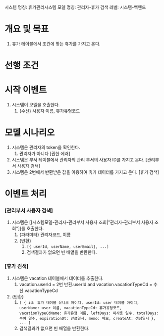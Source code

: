 시스템 명칭: 휴가관리시스템
모델 명칭: 관리자-휴가 검색
레벨: 시스템-백엔드

# 개요 및 목표
1. 휴가 테이블에서 조건에 맞는 휴가를 가지고 온다.

# 선행 조건


# 시작 이벤트
1. 시스템이 모델을 호출한다.
	1. {수신} 사용자 이름, 휴가유형코드

# 모델 시나리오
1. 시스템은 관리자의 token을 확인한다. 
	1. 관리자가 아니다 [권한 에러]
2. 시스템은 부서 테이블에서 관리자의 관리 부서의 사용자 ID를 가지고 온다. [관리부서 사용자 검색]
3. 시스템은 2번에서 반환받은 값을 이용하여 휴가 데이터를 가지고 온다. [휴가 검색]

# 이벤트 처리
### [관리부서 사용자 검색]
1. 시스템은 [[시스템모델-관리자-관리부서 사용자 조회|"관리자-관리부서 사용자 조회"]]를 호출한다.
	1. {파라미터} 관리자코드, 이름
	2. {반환}
		1. ```[{ userId, userName, userEmail}, ...]```
		2. 검색결과가 없으면 빈 배열을 반환한다.

### [휴가 검색]
1. 시스템은 vacation 테이블에서 데이터를 추출한다.
	1. vacation.userId = 2번 반환.userId and vacation.vacationTypeCd = 수신 vacationTypeCd
2. {반환}
	1. ```[ { id: 휴가 테이블 유니크 아이디, userId: user 테이블 아이디, userName: user 이름, vacationTypeCd: 휴가유형코드, vacationTypeCdName: 휴가유형 이름, leftDays: 미사용 일수, totalDays: 부여 일수, expirationDt: 만료일시, memo: 메모, createAt: 생성일시 }, ... ]```
	2. 검색결과가 없으면 빈 배열을 반환한다.